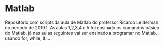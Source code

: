 # Matlab
Repositório com scripts da aula de Matlab do professor Ricardo Leiderman no período de 2019.1.
As aulas 1,2,3,4 e 5 foi ensinado os comandos básico do Matlab, já nas aulas seguintes vai ser ensinado a programar no Matlab, usando for, while, if....
